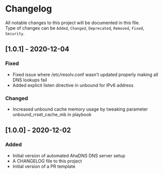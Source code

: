 # Changelog

All notable changes to this project will be documented in this file.  
Type of changes can be `Added`, `Changed`, `Deprecated`, `Removed`, `Fixed`, `Security`.

## [1.0.1] - 2020-12-04

### Fixed

- Fixed issue where /etc/resolv.conf wasn't updated properly making all DNS lookups fail
- Added explicit listen directive in unbound for IPv6 address

### Changed

- Increased unbound cache memory usage by tweaking parameter unbound_rrset_cache_mb in playbook

## [1.0.0] - 2020-12-02

### Added

- Initial version of automated AhaDNS DNS server setup
- A CHANGELOG file to this project
- Initial version of a PR template
